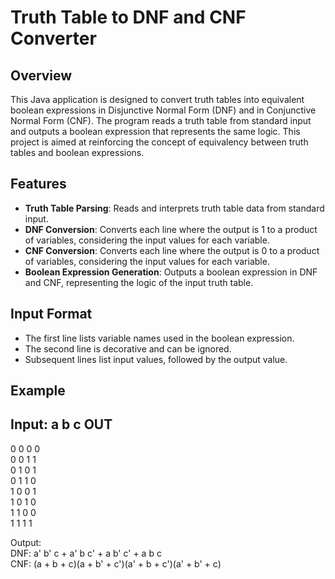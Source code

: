 # Truth Table to DNF and CNF Converter

## Overview
This Java application is designed to convert truth tables into equivalent boolean expressions in Disjunctive Normal Form (DNF) and in Conjunctive Normal Form (CNF). The program reads a truth table from standard input and outputs a boolean expression that represents the same logic. This project is aimed at reinforcing the concept of equivalency between truth tables and boolean expressions.

## Features
- **Truth Table Parsing**: Reads and interprets truth table data from standard input.
- **DNF Conversion**: Converts each line where the output is 1 to a product of variables, considering the input values for each variable.
- **CNF Conversion**: Converts each line where the output is 0 to a product of variables, considering the input values for each variable.
- **Boolean Expression Generation**: Outputs a boolean expression in DNF and CNF, representing the logic of the input truth table.

## Input Format
- The first line lists variable names used in the boolean expression.
- The second line is decorative and can be ignored.
- Subsequent lines list input values, followed by the output value.

## Example
Input:
a b c OUT  
---------  
0 0 0 0  
0 0 1 1  
0 1 0 1  
0 1 1 0  
1 0 0 1  
1 0 1 0  
1 1 0 0  
1 1 1 1  

Output:  
DNF: a' b' c + a' b c' + a b' c' + a b c  
CNF: (a + b + c)(a + b' + c')(a' + b + c')(a' + b' + c)  